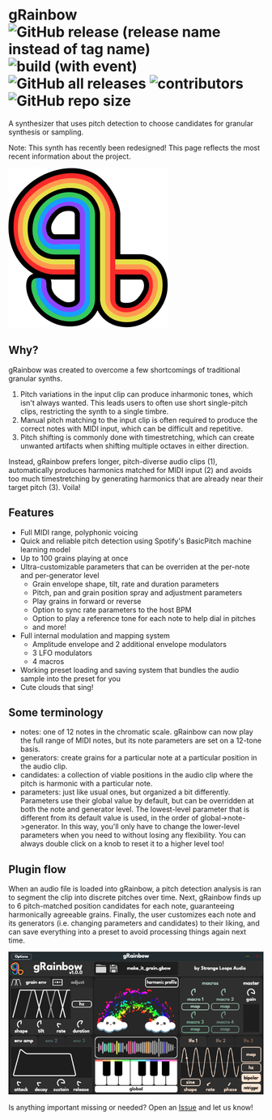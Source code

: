 # gRainbow   ![GitHub release (release name instead of tag name)](https://img.shields.io/github/v/release/StrangeLoopsAudio/gRainbow) ![build (with event)](https://img.shields.io/github/actions/workflow/status/StrangeLoopsAudio/gRainbow/ci.yml) ![GitHub all releases](https://img.shields.io/github/downloads/StrangeLoopsAudio/gRainbow/total) ![contributors](https://img.shields.io/github/contributors/StrangeLoopsAudio/gRainbow) ![GitHub repo size](https://img.shields.io/github/repo-size/StrangeLoopsAudio/gRainbow)

A synthesizer that uses pitch detection to choose candidates for granular synthesis or sampling.

Note: This synth has recently been redesigned! This page reflects the most recent information about the project.

![gRainbow](Source/Resources/logo.png)

## Why?

gRainbow was created to overcome a few shortcomings of traditional granular synths.

1. Pitch variations in the input clip can produce inharmonic tones, which isn't always wanted. This leads users to often use short single-pitch clips, restricting the synth to a single timbre.
2. Manual pitch matching to the input clip is often required to produce the correct notes with MIDI input, which can be difficult and repetitive.
3. Pitch shifting is commonly done with timestretching, which can create unwanted artifacts when shifting multiple octaves in either direction.

Instead, gRainbow prefers longer, pitch-diverse audio clips (1), automatically produces harmonics matched for MIDI input (2) and avoids too much timestretching by generating harmonics that are already near their target pitch (3). Voila!

## Features

- Full MIDI range, polyphonic voicing
- Quick and reliable pitch detection using Spotify's BasicPitch machine learning model
- Up to 100 grains playing at once
- Ultra-customizable parameters that can be overriden at the per-note and per-generator level
    - Grain envelope shape, tilt, rate and duration parameters
    - Pitch, pan and grain position spray and adjustment parameters
    - Play grains in forward or reverse
    - Option to sync rate parameters to the host BPM
    - Option to play a reference tone for each note to help dial in pitches
    - and more!
- Full internal modulation and mapping system
    - Amplitude envelope and 2 additional envelope modulators
    - 3 LFO modulators
    - 4 macros
- Working preset loading and saving system that bundles the audio sample into the preset for you
- Cute clouds that sing!

## Some terminology

- notes: one of 12 notes in the chromatic scale. gRainbow can now play the full range of MIDI notes, but its note parameters are set on a 12-tone basis.
- generators: create grains for a particular note at a particular position in the audio clip.
- candidates: a collection of viable positions in the audio clip where the pitch is harmonic with a particular note.
- parameters: just like usual ones, but organized a bit differently. Parameters use their global value by default, but can be overridden at both the note and generator level. The lowest-level parameter that is different from its default value is used, in the order of global->note->generator. In this way, you'll only have to change the lower-level parameters when you need to without losing any flexibility. You can always double click on a knob to reset it to a higher level too!

## Plugin flow

When an audio file is loaded into gRainbow, a pitch detection analysis is ran to segment the clip into discrete pitches over time. Next, gRainbow finds up to 6 pitch-matched position candidates for each note, guaranteeing harmonically agreeable grains. Finally, the user customizes each note and its generators (i.e. changing parameters and candidates) to their liking, and can save everything into a preset to avoid processing things again next time.

![gRainbow gui](docs/gRainbow1_0_0.png)

Is anything important missing or needed? Open an [Issue](github.com/bboettcher3/gRainbow/issues) and let us know!
